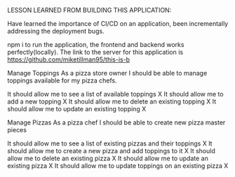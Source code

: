 LESSON LEARNED FROM BUILDING THIS APPLICATION:

Have learned the importance of CI/CD on an application, been incrementally addressing the deployment bugs. 


npm i to run the application, the frontend and backend works perfectly(locally). The link to the server for this application is https://github.com/miketillman95/this-is-b 

Manage Toppings
As a pizza store owner I should be able to manage toppings available for my pizza chefs.


It should allow me to see a list of available toppings X
It should allow me to add a new topping X
It should allow me to delete an existing topping X
It should allow me to update an existing topping X

Manage Pizzas
As a pizza chef I should be able to create new pizza master pieces


It should allow me to see a list of existing pizzas and their toppings X
It should allow me to create a new pizza and add toppings to it X
It should allow me to delete an existing pizza X
It should allow me to update an existing pizza X
It should allow me to update toppings on an existing pizza X
